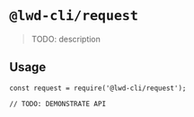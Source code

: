# `@lwd-cli/request`

> TODO: description

## Usage

```
const request = require('@lwd-cli/request');

// TODO: DEMONSTRATE API
```
